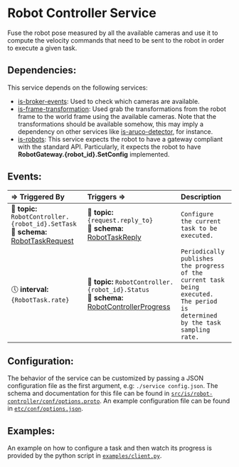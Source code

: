 Robot Controller Service
==================

Fuse the robot pose measured by all the available cameras and use it to compute the velocity commands that need to be sent to the robot in order to execute a given task.

Dependencies:
-----
This service depends on the following services:

* [is-broker-events](https://github.com/labviros/is-broker-events): Used to check which cameras are available.
* [is-frame-transformation](https://github.com/labviros/is-frame-transformation): Used grab the transformations from the robot frame to the world frame using the available cameras. Note that the transformations should be available somehow, this may imply a dependency on other services like [is-aruco-detector](https://github.com/labviros/is-aruco-detector), for instance.
* [is-robots](https://github.com/labviros/is-robots): This service expects the robot to have a gateway compliant with the standard API. Particularly, it expects the robot to have **RobotGateway.{robot_id}.SetConfig** implemented.


Events:
--------
<img width=1000/> ⇒ Triggered By | <img width=1000/> Triggers ⇒ | <img width=200/> Description  
:------------ | :-------- | :----------
:incoming_envelope: **topic:** `RobotController.{robot_id}.SetTask` <br> :gem: **schema:** [RobotTaskRequest] | :incoming_envelope: **topic:** `{request.reply_to}` <br> :gem: **schema:** [RobotTaskReply] | `Configure the current task to be executed.`
:clock5: **interval:** `{RobotTask.rate}` | :incoming_envelope: **topic:** `RobotController.{robot_id}.Status` <br> :gem: **schema:** [RobotControllerProgress] | `Periodically publishes the progress of the current task being executed. The period is determined by the task sampling rate.`


[RobotTaskRequest]: https://github.com/labviros/is-msgs/tree/master/docs#is.robot.RobotTaskRequest
[RobotTaskReply]: https://github.com/labviros/is-msgs/tree/master/docs#is.robot.RobotTaskReply
[RobotControllerProgress]: https://github.com/labviros/is-msgs/tree/master/docs#is.robot.RobotControllerProgress


Configuration:
----------------
The behavior of the service can be customized by passing a JSON configuration file as the first argument, e.g: `./service config.json`. The schema and documentation for this file can be found in [`src/is/robot-controller/conf/options.proto`](src/is/robot-controller/conf/options.proto). An example configuration file can be found in [`etc/conf/options.json`](etc/conf/options.json).


Examples:
------------
An example on how to configure a task and then watch its progress is provided by the python script in [`examples/client.py`](examples/client.py).